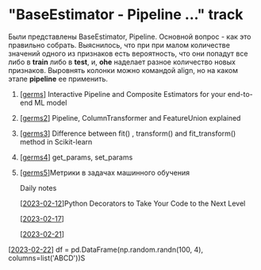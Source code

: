# "BaseEstimator - Pipeline ..." track

Были представлены BaseEstimator, Pipeline. Основной вопрос - как это правильно собрать. Выяснилось, что при при малом количестве значений одного из признаков есть вероятность, что они попадут все либо в **train** либо в **test**, и, **ohe** наделает разное количество новых признаков. Выровнять колонки можно командой align, но на каком этапе **pipeline** ее применить. 

1. [[germs]] Interactive Pipeline and Composite Estimators for your end-to-end ML model
2. [[germs2]] Pipeline, ColumnTransformer and FeatureUnion explained
3. [[germs3]] Difference between fit() , transform() and fit_transform() method in Scikit-learn
4. [[germs4]] get_params, set_params
5. [[germs5]]Метрики в задачах машинного обучения
   
   Daily notes

   [[2023-02-12]]Python Decorators to Take Your Code to the Next Level

   [[2023-02-17]]
   
   [[2023-02-21]]

[[2023-02-22]] df = pd.DataFrame(np.random.randn(100, 4), columns=list('ABCD'))S

[//begin]: # "Autogenerated link references for markdown compatibility"
[germs]: lists/germs "germs"
[germs2]: lists/germs2 "germs2"
[germs3]: lists/germs3 "germs3"
[germs4]: lists/germs4 "germs4"
[germs5]: lists/germs5 "germs5"
[2023-02-12]: journal/2023-02-12 "Sunday, February 12, 2023"
[2023-02-17]: journal/2023-02-17 "Friday, February 17, 2023"
[2023-02-21]: journal/2023-02-21 "Tuesday, February 21, 2023"
[2023-02-22]: journal/2023-02-22 "Wednesday, February 22, 2023"
[//end]: # "Autogenerated link references"